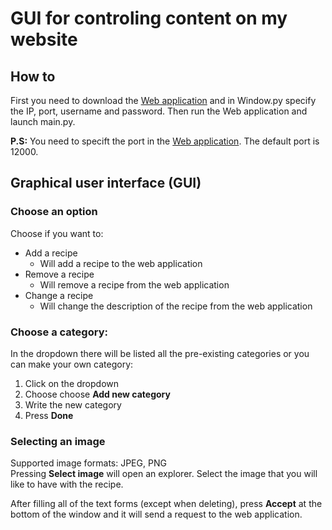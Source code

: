 # GUI for controling content on my website

## How to
First you need to download the [Web application](https://github.com/ItsOKayCZ/Web/tree/master/2018/Recipe%20Website) and in Window.py specify the IP, port, username and password. Then run the Web application and launch main.py.

__P.S:__ You need to specift the port in the [Web application](https://github.com/ItsOKayCZ/Web/tree/master/2018/Recipe%20Website).
The default port is 12000.

## Graphical user interface (GUI)
### Choose an option
Choose if you want to:
* Add a recipe
    * Will add a recipe to the web application
* Remove a recipe
    * Will remove a recipe from the web application
* Change a recipe
    * Will change the description of the recipe from the web application

### Choose a category:
In the dropdown there will be listed all the pre-existing categories or you can make your own category:
1. Click on the dropdown
2. Choose choose __Add new category__
3. Write the new category
4. Press __Done__

### Selecting an image
Supported image formats: JPEG, PNG  
Pressing __Select image__ will open an explorer. Select the image that you will like to have with the recipe.

After filling all of the text forms (except when deleting), press __Accept__ at the bottom of the window and it will send a request to the web application.